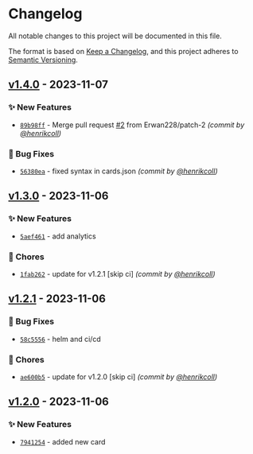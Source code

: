 # Changelog
All notable changes to this project will be documented in this file.

The format is based on [Keep a Changelog](https://keepachangelog.com/en/1.0.0/),
and this project adheres to [Semantic Versioning](https://semver.org/spec/v2.0.0.html).

## [v1.4.0] - 2023-11-07
### :sparkles: New Features
- [`89b98ff`](https://github.com/henrikcoll/drikkespillet/commit/89b98ffc1cb26a5b2b9a517f95bfdfbc4c79021a) - Merge pull request [#2](https://github.com/henrikcoll/drikkespillet/pull/2) from Erwan228/patch-2 *(commit by [@henrikcoll](https://github.com/henrikcoll))*

### :bug: Bug Fixes
- [`56380ea`](https://github.com/henrikcoll/drikkespillet/commit/56380eae188652f885873665ab985557af7bbb91) - fixed syntax in cards.json *(commit by [@henrikcoll](https://github.com/henrikcoll))*


## [v1.3.0] - 2023-11-06
### :sparkles: New Features
- [`5aef461`](https://github.com/henrikcoll/drikkespillet/commit/5aef4618c9305959e5db59f16ddd28ff1b9dfd21) - add analytics

### :wrench: Chores
- [`1fab262`](https://github.com/henrikcoll/drikkespillet/commit/1fab262c81beb8daffb85ccefc182e00357ca7ea) - update for v1.2.1 [skip ci] *(commit by [@henrikcoll](https://github.com/henrikcoll))*


## [v1.2.1] - 2023-11-06
### :bug: Bug Fixes
- [`58c5556`](https://github.com/henrikcoll/drikkespillet/commit/58c55565ace56c923c90b140de5f6aa8ecd75273) - helm and ci/cd

### :wrench: Chores
- [`ae600b5`](https://github.com/henrikcoll/drikkespillet/commit/ae600b5551dfb0668fa42c81da1bd9c1054c4320) - update for v1.2.0 [skip ci] *(commit by [@henrikcoll](https://github.com/henrikcoll))*


## [v1.2.0] - 2023-11-06
### :sparkles: New Features
- [`7941254`](https://github.com/henrikcoll/drikkespillet/commit/7941254a3d41b10aa95cc1b6bcc3993f40873436) - added new card


[v1.2.0]: https://github.com/henrikcoll/drikkespillet/compare/v1.1.0...v1.2.0
[v1.2.1]: https://github.com/henrikcoll/drikkespillet/compare/v1.2.0...v1.2.1
[v1.3.0]: https://github.com/henrikcoll/drikkespillet/compare/v1.2.1...v1.3.0
[v1.4.0]: https://github.com/henrikcoll/drikkespillet/compare/v1.3.0...v1.4.0